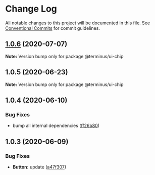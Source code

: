 # Change Log

All notable changes to this project will be documented in this file.
See [Conventional Commits](https://conventionalcommits.org) for commit guidelines.

## [1.0.6](https://github.com/GetTerminus/terminus-oss/compare/@terminus/ui-chip@1.0.5...@terminus/ui-chip@1.0.6) (2020-07-07)

**Note:** Version bump only for package @terminus/ui-chip





## 1.0.5 (2020-06-23)

**Note:** Version bump only for package @terminus/ui-chip





## 1.0.4 (2020-06-10)


### Bug Fixes

* bump all internal dependencies ([ff26b80](https://github.com/GetTerminus/terminus-oss/commit/ff26b806bb599401f006996be5b567a378e68ef3))





## 1.0.3 (2020-06-09)


### Bug Fixes

* **Button:** update ([a47f307](https://github.com/GetTerminus/terminus-oss/commit/a47f30757b9216d6ee76788c117e76eacf5289e5))
